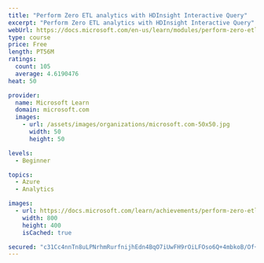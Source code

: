 ```yaml
---
title: "Perform Zero ETL analytics with HDInsight Interactive Query"
excerpt: "Perform Zero ETL analytics with HDInsight Interactive Query"
webUrl: https://docs.microsoft.com/en-us/learn/modules/perform-zero-etl-analytics-hdinsight-interactive-query/
type: course
price: Free
length: PT56M
ratings:
  count: 105
  average: 4.6190476
heat: 50

provider:
  name: Microsoft Learn
  domain: microsoft.com
  images:
    - url: /assets/images/organizations/microsoft.com-50x50.jpg
      width: 50
      height: 50

levels:
  - Beginner

topics:
  - Azure
  - Analytics

images:
  - url: https://docs.microsoft.com/learn/achievements/perform-zero-etl-analytics-with-hdinsights-interactive-query-social.png
    width: 800
    height: 400
    isCached: true

secured: "c31Cc4nnTn8uLPNrhmRurfnijhEdn4BqO7iUwFH9rOiLFOso6Q+4mbkoB/Of+IQ69kAMdSlNGsZztyPkqlK8VsOI1rgKNPfyrsaq8ax+xum4cH4+97pXPxpkl6MIyxyr2BD4g5WmAlFZ4AeYnvUoyy5c1Qj5kvj2YuI1Wnx+l/rXj5gDbxBjLyaybcmfbwhYdFjPr1M01KhzGUaShKedAkixpFSIdJP0oMNTLBIIcTCBpQWYX4yMHWU4Kh/Rcm4EZcTuk7E5o906HUhxpfOzgEs7fapUANKdMi1oXy0ImcwyUf+Ii/Y53ojF2neXMd80J2E1gpTXJ//VPJnD+72YZhzi/revWgPvd+SNMmI0LNysNslYUMxWTldPD9KkshR1GCvf1L7XcuVmqWF5Gs26lIv9hkS1zM+vfCM4ajTyLtw=;PhF+l6yZLVxba9qxw/sqgg=="
---
```


